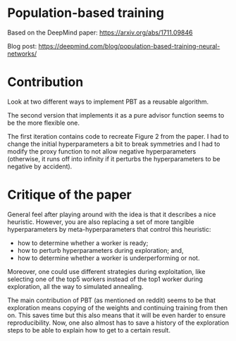 # Population-based training

Based on the DeepMind paper: https://arxiv.org/abs/1711.09846

Blog post: https://deepmind.com/blog/population-based-training-neural-networks/

# Contribution

Look at two different ways to implement PBT as a reusable algorithm.

The second version that implements it as a pure advisor function seems to be
the more flexible one.

The first iteration contains code to recreate Figure 2 from the paper.
I had to change the initial hyperparameters a bit to break symmetries and I had
to modify the proxy function to not allow negative hyperparameters (otherwise,
it runs off into infinity if it perturbs the hyperparameters to be negative by 
accident).

# Critique of the paper

General feel after playing around with the idea is that it describes a nice
heuristic. However, you are also replacing a set of more tangible hyperparameters
by meta-hyperparameters that control this heuristic: 

* how to determine whether a worker is ready;
* how to perturb hyperparameters during exploration; and,
* how to determine whether a worker is underperforming or not.

Moreover, one could use different strategies during exploitation, like selecting
one of the top5 workers instead of the top1 worker during exploration, all the 
way to simulated annealing.

The main contribution of PBT (as mentioned on reddit) seems to be that 
exploration means copying of the weights and continuing training from then on.
This saves time but this also means that it will be even harder to ensure
reproducibility. Now, one also almost has to save a history of the exploration 
steps to be able to explain how to get to a certain result.
 